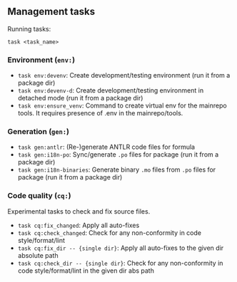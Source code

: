 ## Management tasks

Running tasks:
```
task <task_name>
```


### Environment (`env:`)

- `task env:devenv`:
  Create development/testing environment (run it from a package dir)
- `task env:devenv-d`:
  Create development/testing environment in detached mode (run it from a package dir)
- `task env:ensure_venv`: Command to create virtual env for the mainrepo tools. 
  It requires presence of .env in the mainrepo/tools.


### Generation (`gen:`)

- `task gen:antlr`:
  (Re-)generate ANTLR code files for formula
- `task gen:i18n-po`:
  Sync/generate `.po` files for package (run it from a package dir)
- `task gen:i18n-binaries`:
  Generate binary `.mo` files from `.po` files for package (run it from a package dir)


### Code quality (`cq:`)

Experimental tasks to check and fix source files. 
 
- `task cq:fix_changed`:
  Apply all auto-fixes
- `task cq:check_changed`:
  Check for any non-conformity in code style/format/lint
- `task cq:fix_dir -- {single dir}`:
  Apply all auto-fixes to the given dir absolute path
- `task cq:check_dir -- {single dir}`:
  Check for any non-conformity in code style/format/lint in the given dir abs path
